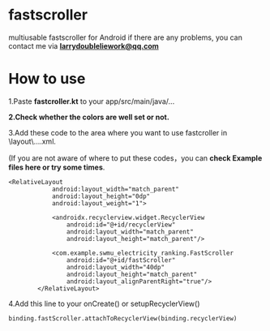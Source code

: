 # fastscroller
multiusable fastscroller for Android
if there are any problems, you can contact me via **larrydoubleliework@qq.com**

# How to use
1.Paste **fastcroller.kt** to your app/src/main/java/...

**2.Check whether the colors are well set or not.**

3.Add these code to the area where you want to use fastcroller in \layout\\....xml.

(If you are not aware of where to put these codes，you can **check Example files here or try some times**.

```
<RelativeLayout
            android:layout_width="match_parent"
            android:layout_height="0dp"
            android:layout_weight="1">
            
            <androidx.recyclerview.widget.RecyclerView
                android:id="@+id/recyclerView"
                android:layout_width="match_parent"
                android:layout_height="match_parent"/>
                
            <com.example.swmu_electricity_ranking.FastScroller
                android:id="@+id/fastScroller"
                android:layout_width="40dp"
                android:layout_height="match_parent"
                android:layout_alignParentRight="true"/>
        </RelativeLayout>
```

4.Add this line to your onCreate() or  setupRecyclerView()

```
binding.fastScroller.attachToRecyclerView(binding.recyclerView)
```

